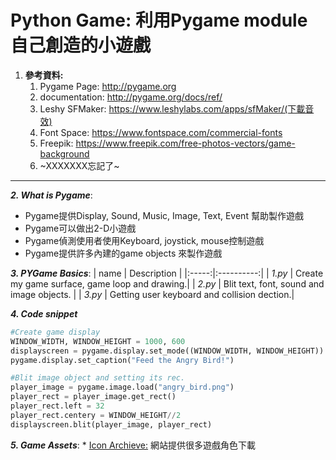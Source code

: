 # Python Game: 利用Pygame module 自己創造的小遊戲
  
1. **參考資料:**
    1. Pygame Page: http://pygame.org
    2. documentation: http://pygame.org/docs/ref/
    3. Leshy SFMaker: https://www.leshylabs.com/apps/sfMaker/(下載音效) 
    4. Font Space: https://www.fontspace.com/commercial-fonts
    5. Freepik: https://www.freepik.com/free-photos-vectors/game-background
    6. ~XXXXXXX忘記了~


------

**_2. What is Pygame_**:
  * Pygame提供Display, Sound, Music, Image, Text, Event 幫助製作遊戲
  * Pygame可以做出2-D小遊戲
  * Pygame偵測使用者使用Keyboard, joystick, mouse控制遊戲
  * Pygame提供許多內建的game objects 來製作遊戲

**_3. PYGame Basics_**:
| name | Description |
|:-----:|:----------:|
| _1.py_ | Create my game surface, game loop and drawing.|
| _2.py_ | Blit text, font, sound and image objects.   |
| _3.py_ | Getting user keyboard and collision dection.|

**_4. Code snippet_**
```python
#Create game display
WINDOW_WIDTH, WINDOW_HEIGHT = 1000, 600
displayscreen = pygame.display.set_mode((WINDOW_WIDTH, WINDOW_HEIGHT))
pygame.display.set_caption("Feed the Angry Bird!")

```
```python
#Blit image object and setting its rec.
player_image = pygame.image.load("angry_bird.png")
player_rect = player_image.get_rect()
player_rect.left = 32
player_rect.centery = WINDOW_HEIGHT//2
displayscreen.blit(player_image, player_rect)

```
**_5. Game Assets_**:
    * [Icon Archieve:](https://iconarchive.com/) 網站提供很多遊戲角色下載
